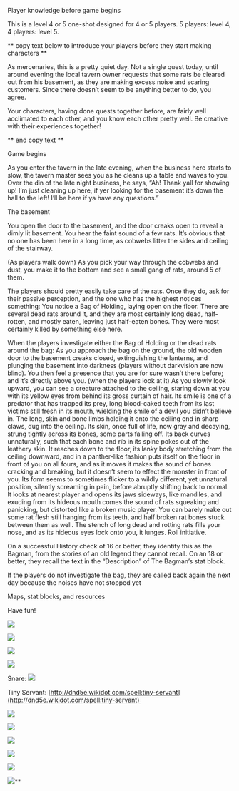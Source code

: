 Player knowledge before game begins

This is a level 4 or 5 one-shot designed for 4 or 5 players. 5 players: level 4, 4 players: level 5. 

** copy text below to introduce your players before they start making characters **

As mercenaries, this is a pretty quiet day. Not a single quest today, until around evening the local tavern owner requests that some rats be cleared out from his basement, as they are making excess noise and scaring customers. Since there doesn’t seem to be anything better to do, you agree. 

  

Your characters, having done quests together before, are fairly well acclimated to each other, and you know each other pretty well. Be creative with their experiences together!

  

** end copy text **

  

Game begins

As you enter the tavern in the late evening, when the business here starts to slow, the tavern master sees you as he cleans up a table and waves to you. Over the din of the late night business, he says, “Ah! Thank yall for showing up! I’m just cleaning up here, if yer looking for the basement it’s down the hall to the left! I’ll be here if ya have any questions.”

  

The basement

You open the door to the basement, and the door creaks open to reveal a dimly lit basement. You hear the faint sound of a few rats. It’s obvious that no one has been here in a long time, as cobwebs litter the sides and ceiling of the stairway.

  

(As players walk down) As you pick your way through the cobwebs and dust, you make it to the bottom and see a small gang of rats, around 5 of them.

  

The players should pretty easily take care of the rats. Once they do, ask for their passive perception, and the one who has the highest notices something: You notice a Bag of Holding, laying open on the floor. There are several dead rats around it, and they are most certainly long dead, half-rotten, and mostly eaten, leaving just half-eaten bones. They were most certainly killed by something else here.

  

When the players investigate either the Bag of Holding or the dead rats around the bag: As you approach the bag on the ground, the old wooden door to the basement creaks closed, extinguishing the lanterns, and plunging the basement into darkness (players without darkvision are now blind). You then feel a presence that you are for sure wasn’t there before; and it’s directly above you. (when the players look at it) As you slowly look upward, you can see a creature attached to the ceiling, staring down at you with its yellow eyes from behind its gross curtain of hair. Its smile is one of a predator that has trapped its prey, long blood-caked teeth from its last victims still fresh in its mouth, wielding the smile of a devil you didn’t believe in. The long, skin and bone limbs holding it onto the ceiling end in sharp claws, dug into the ceiling. Its skin, once full of life, now gray and decaying, strung tightly across its bones, some parts falling off. Its back curves unnaturally, such that each bone and rib in its spine pokes out of the leathery skin. It reaches down to the floor, its lanky body stretching from the ceiling downward, and in a panther-like fashion puts itself on the floor in front of you on all fours, and as it moves it makes the sound of bones cracking and breaking, but it doesn’t seem to effect the monster in front of you. Its form seems to sometimes flicker to a wildly different, yet unnatural position, silently screaming in pain, before abruptly shifting back to normal. It looks at nearest player and opens its jaws sideways, like mandiles, and exuding from its hideous mouth comes the sound of rats squeaking and panicking, but distorted like a broken music player. You can barely make out some rat flesh still hanging from its teeth, and half broken rat bones stuck between them as well. The stench of long dead and rotting rats fills your nose, and as its hideous eyes lock onto you, it lunges. Roll initiative.

  

On a successful History check of 16 or better, they identify this as the Bagman, from the stories of an old legend they cannot recall. On an 18 or better, they recall the text in the “Description” of The Bagman’s stat block.

  

If the players do not investigate the bag, they are called back again the next day because the noises have not stopped yet

  

Maps, stat blocks, and resources 

Have fun!

![](https://lh7-rt.googleusercontent.com/docsz/AD_4nXfTXjt5-mdCpOJbSgRrlcdVpDFwns1wUWsRfkCs0_PCoMt_OqwTrtSyAnD_k6f5dWJh0H8GWc-3QOL0yf-CPWhTj2LtpvdYxpk49eOSgos7bLQDTe8Q2TeS7IgWdM3RCEdAhpJQ_8C4C4OB_BRM26gzqKB9?key=dqTm26vqg0DY9UycEVsipA)

  

![](https://lh7-rt.googleusercontent.com/docsz/AD_4nXfIIDsAbYbMV-IJ0tMtp23cjjIPa7ZZAYC_AWDOT27420YiH-FpfaBUl0UUVjMgFWhL7naxf6ZSFwdIjtZvDmvJWwepSBqeQbD2o_3YbNmfklVznLlE6scmYFWbSKcmcay8vz5Sbbxbez4NGLJNTgKApGzp?key=dqTm26vqg0DY9UycEVsipA)

  

![](https://lh7-rt.googleusercontent.com/docsz/AD_4nXe4H3V-ycDbWhUvOgjUaZvKBceHt8c_sFRvbmEHeW6ZQFQMOi4ubbVRUiI3sx_gVDm4zBaaWqbEcZE_tz79ofqwTDPub7SdvpDZ0OOSxIQFaMyTHMadevtjKS5AvIzEvhmBjBiPIIuSToGB35SCoGiNH2sh?key=dqTm26vqg0DY9UycEVsipA)

![](https://lh7-rt.googleusercontent.com/docsz/AD_4nXe4DUbNkZBBM6eU_GWHXdmxF9_ppsY4DxWt_XaG8df_3uszlnNVIgkFcpgpoo8mqwEiG17SWDPcf_X-HPyMR7lsbIf1lORed7G3WJJVD02J5pyd3lm73EZZmQIBYWSLzpJ_EO0oUQrzTMf-V6JF5aOdSv6g?key=dqTm26vqg0DY9UycEVsipA)

Snare: ![](https://lh7-rt.googleusercontent.com/docsz/AD_4nXes9Zm_Jmn06K7ARWiFtt4i3je045oZhJi7-arAR7JKvgbz0KFOei4rJQbiAvZO7WYKweIylbOGYvGTo6NaQXoI3Ytee7RPANP6XlO83cAYxapYVS8aPUx_2LKOMRV-j8gaYhFq8engecfLrzR3ggQTNzyK?key=dqTm26vqg0DY9UycEVsipA)

Tiny Servant: [http://dnd5e.wikidot.com/spell:tiny-servant](http://dnd5e.wikidot.com/spell:tiny-servant) 

![](https://lh7-rt.googleusercontent.com/docsz/AD_4nXeWk_KhmEeWXjKXBuT_pXXTjS6fTTTsMi1x8sUWS8WLJQDXLxZdgjPD__RuqhoayrWGiX66KpU6Ymsj5BuNtoQqTDlQgs-chsPkXzPiltkc0lCYVNK78HPx6PEl75p7fUBlFj19Oa1eLhyWmxQqYb2JT6c?key=dqTm26vqg0DY9UycEVsipA)

![](https://lh7-rt.googleusercontent.com/docsz/AD_4nXeQW0C59Qaa4TbsbsR0oJ7QwBVGLc-1UW_Ov4WomEazZI8hjt5MCmaTARaA3Jdknbx9cg604FbIKi3R0lbQYN4R4lWqqP0EWoCEyl6y39J_3q6sENS_AWzychbSdTluV0OOA34jN4U5SycrCsTwmrd7oLIA?key=dqTm26vqg0DY9UycEVsipA)

![](https://lh7-rt.googleusercontent.com/docsz/AD_4nXe2ItTZR7pmxP41a4Cf9v2mxEXZCURXwvnLAspQZdC2CJZs-J7UzBMpJv5o6dAsh3hyq-mvbLv5Gj4VKJS-QBQwvvtCdaCe4qURn8C7fyS1cEdU7ANCyO59mQ1EF7Bn5Z6Ge-1tpSbzmf7yvFYaciDiZfUm?key=dqTm26vqg0DY9UycEVsipA)

![](https://lh7-rt.googleusercontent.com/docsz/AD_4nXdoSmjIwqhVHPllIkESI4LxnnSxyGfb7Rx7Fxh9jKTutERBuRM5baT44Gydr7jDTMvVtqwueZhycH2BzYdbXQtK8AeeZJyGz8Zmw-VKWdyfIUd6PNkZnxB065kEdIKT3cV_Zi1Lbh5E_lP9Qa1JWGIWyO0?key=dqTm26vqg0DY9UycEVsipA)

![](https://lh7-rt.googleusercontent.com/docsz/AD_4nXc1oAzdNAN4AMe4Ue4neXR12BUH7vhik_G2UYv2cPehv_kFbXJ4QZWRGLgqqv98hb9KbhX8Ly2sLOQzDDEfYKLs9GCIG1w1olZYB0rkBaFlQt_jXmscI8J_o5nE1FexLAo9UgL0MHNxyJhWicmsITDCwFw?key=dqTm26vqg0DY9UycEVsipA)

![](https://lh7-rt.googleusercontent.com/docsz/AD_4nXdyIOwIOBYeeekYNNhSyy_OwRvucf1pZ725X2YJSouLaUluQm-GLnftiEqoqdsUiVTQ6NGBaAZ672tdmvmCxz0Phj_Xk0mcdsTLtEE5QE8XlnOgeSHtbU-fkCBW3gZokVfEQ9w5_6_c8ttZQV1lCAmBL2Kk?key=dqTm26vqg0DY9UycEVsipA)**